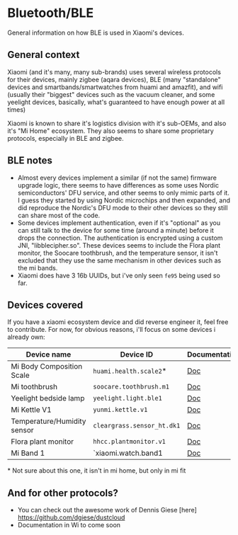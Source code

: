 # Bluetooth/BLE
General information on how BLE is used in Xiaomi's devices.

## General context

Xiaomi (and it's many, many sub-brands) uses several wireless protocols for their devices, mainly zigbee (aqara devices), BLE (many "standalone" devices and smartbands/smartwatches from huami and amazfit), and wifi (usually their "biggest"  devices such as the vacuum cleaner, and some yeelight devices, basically, what's guaranteed to have enough power at all times)

Xiaomi is known to share it's logistics division with it's sub-OEMs, and also it's "Mi Home" ecosystem. They also seems to share some proprietary protocols, especially in BLE and zigbee.

## BLE notes

* Almost every devices implement a similar (if not the same) firmware upgrade logic, there seems to have differences as some uses Nordic semiconductors' DFU service, and other seems to only mimic parts of it. I guess they started by using Nordic microchips and then expanded, and did reproduce the Nordic's DFU mode to their other devices so they still can share most of the code.
* Some devices implement authentication, even if it's "optional" as you can still talk to the device for some time (around a minute) before it drops the connection. The authentication is encrypted using a custom JNI, "libblecipher.so". These devices seems to include the Flora plant monitor, the Soocare toothbrush, and the temperature sensor, it isn't excluded that they use the same mechanism in other devices such as the mi bands.
* Xiaomi does have 3 16b UUIDs, but i've only seen `fe95` being used so far.

## Devices covered

If you have a xiaomi ecosystem device and did reverse engineer it, feel free to contribute. For now, for obvious reasons, i'll focus on some devices i already own:

| Device name                  | Device ID                  | Documentation                                      |
|------------------------------|----------------------------|----------------------------------------------------|
| Mi Body Composition Scale    | `huami.health.scale2`\*    | [Doc](doc/devices/huami.health.v2.md)              |
| Mi toothbrush                | `soocare.toothbrush.m1`    | [Doc](doc.devices/soocare.toothbrush.m1.md)        |
| Yeelight bedside lamp        | `yeelight.light.ble1`      | [Doc](doc.devices/yeelight.light.ble1.md)          |
| Mi Kettle V1                 | `yunmi.kettle.v1`          | [Doc](doc.devices/yunmi.kettle.v1.md)              |
| Temperature/Humidity sensor  | `cleargrass.sensor_ht.dk1` | [Doc](doc.devices/cleargrass.sensor_ht.dk1.md)     |
| Flora plant monitor          | `hhcc.plantmonitor.v1`     | [Doc](doc.devices/hhcc.plantmonitor.v1.md)         |
| Mi Band 1                    | `xiaomi.watch.band1        | [Doc](doc.devices/xiaomi.watch.band1.md)           |

\* Not sure about this one, it isn't in mi home, but only in mi fit

## And for other protocols?

* You can check out the awesome work of Dennis Giese [here] https://github.com/dgiese/dustcloud
* Documentation in Wi to come soon
